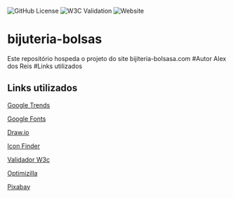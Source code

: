 ![GitHub License](https://img.shields.io/github/license/Alexreys84/bijuteria-bolsas)
![W3C Validation](https://img.shields.io/w3c-validation/html?targetUrl=https%3A%2F%2Falexreys84.github.io%2Fbijuteria-bolsas%2F)
![Website](https://img.shields.io/website?url=https%3A%2F%2Falexreys84.github.io%2Fbijuteria-bolsas%2F)
# bijuteria-bolsas
Este repositório hospeda o projeto do site bijiteria-bolsasa.com
#Autor
Alex dos Reis
#Links utilizados
## Links utilizados
[Google Trends](https://trends.google.com.br/trends/)

[Google Fonts](https://fonts.google.com/)

[Draw.io](https://app.diagrams.net/)

[Icon Finder](https://www.iconfinder.com/)

[Validador W3c](https://validator.w3.org/)

[Optimizilla](https://imagecompressor.com/)

[Pixabay](https://pixabay.com/pt/)

